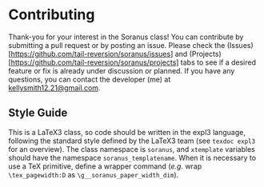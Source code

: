 # Contributing

Thank-you for your interest in the Soranus class! You can contribute by submitting a pull request or by posting an issue. Please check the (Issues)[https://github.com/tail-reversion/soranus/issues] and (Projects)[https://github.com/tail-reversion/soranus/projects] tabs to see if a desired feature or fix is already under discussion or planned. If you have any questions, you can contact the developer (me) at kellysmith12.21@gmail.com.

## Style Guide

This is a LaTeX3 class, so code should be written in the expl3 language, following the standard style defined by the LaTeX3 team (see `texdoc expl3` for an overview). The class namespace is `soranus`, and `xtemplate` variables should have the namespace `soranus_templatename`. When it is necessary to use a TeX primitive, define a wrapper command (_e.g._ wrap `\tex_pagewidth:D` as `\g__soranus_paper_width_dim`).
